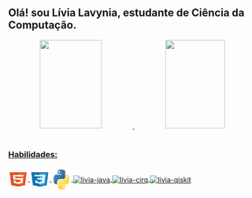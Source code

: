 ## Olá! sou Lívia Lavynia, estudante de Ciência da Computação.
<div align="center">
  <a href="https://github.com/livialavynia">
  <img height="180em" width="50%" src="https://github-readme-stats.vercel.app/api?username=livialavynia&show_icons=true&theme=dracula&include_all_commits=true&count_private=true"/>
  <img height="180em" width="49%"src="https://github-readme-stats.vercel.app/api/top-langs/?username=livialavynia&layout=compact&langs_count=7&theme=dracula"/>
</div>
<div style="display: inline_block"><br>
  <h3>Habilidades:</h3>
  <img align="center" alt="livia-HTML" height="30" width="40" src="https://raw.githubusercontent.com/devicons/devicon/master/icons/html5/html5-original.svg">
  <img align="center" alt="livia-CSS" height="30" width="40" src="https://raw.githubusercontent.com/devicons/devicon/master/icons/css3/css3-original.svg">
  <img align="center" alt="livia-Python" height="50" width="40" src="https://raw.githubusercontent.com/devicons/devicon/master/icons/python/python-original.svg">
  <img align="center" alt="livia-java" height="50" width="40" src="https://cdn.jsdelivr.net/gh/devicons/devicon/icons/java/java-original.svg">
  <img align="center" alt="livia-cirq" height="40" width="40" src="https://quantumai.google/site-assets/images/marketing/icons/shared-ic-cirq.png">
  <img align="center" alt="livia-qiskit" height="90" width="90" src="https://qiskit.org/textbook/assets/images/logo_qiskit_purple_new.svg">
</div>
  
